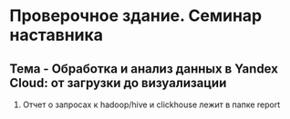 # Проверочное здание. Семинар наставника
## Тема - Обработка и анализ данных в Yandex Cloud: от загрузки до визуализации

1. Отчет о запросах к hadoop/hive и clickhouse лежит в папке report